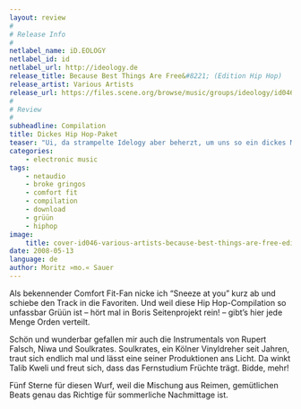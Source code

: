 ```yaml
---
layout: review
#
# Release Info
#
netlabel_name: iD.EOLOGY
netlabel_id: id
netlabel_url: http://ideology.de
release_title: Because Best Things Are Free&#8221; (Edition Hip Hop)
release_artist: Various Artists
release_url: https://files.scene.org/browse/music/groups/ideology/id046/
#
# Review
#
subheadline: Compilation
title: Dickes Hip Hop-Paket
teaser: "Ui, da strampelte Idelogy aber beherzt, um uns so ein dickes Musikpaket in die Ohren zu schieben. Das Netlabel, dass gerne alternativen (deutschsprachigen) Hip Hop aus dem Herzen Kölns frei verteilt, versammelt da mal eine wunderbar bunte Truppe. Neben Comfort Fit, den Broke Gringos und Slomo & Lunte freuen wir uns unter anderem über Neuzugänge wie Soulkrates. Neben verschmunzelten Reimen schunkeln und rocken hier auch die Instrumentals. Dick!"
categories:
    - electronic music
tags:
    - netaudio
    - broke gringos
    - comfort fit
    - compilation
    - download
    - grüün
    - hiphop
image:
    title: cover-id046-various-artists-because-best-things-are-free-edition-hip-hop.jpg
date: 2008-05-13
language: de
author: Moritz »mo.« Sauer
---
```

Als bekennender Comfort Fit-Fan nicke ich &#8220;Sneeze at you&#8221; kurz ab und schiebe den Track in die Favoriten. Und weil diese Hip Hop-Compilation so unfassbar Grüün ist &#8211; hört mal in Boris Seitenprojekt rein! &#8211; gibt&#8217;s hier jede Menge Orden verteilt.

Schön und wunderbar gefallen mir auch die Instrumentals von Rupert Falsch, Niwa und Soulkrates. Soulkrates, ein Kölner Vinyldreher seit Jahren, traut sich endlich mal und lässt eine seiner Produktionen ans Licht. Da winkt Talib Kweli und freut sich, dass das Fernstudium Früchte trägt. Bidde, mehr!

Fünf Sterne für diesen Wurf, weil die Mischung aus Reimen, gemütlichen Beats genau das Richtige für sommerliche Nachmittage ist.
